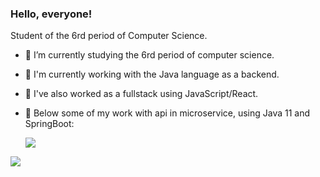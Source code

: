 

### Hello, everyone! 
  Student of the 6rd period of Computer Science. 
- 🔭 I’m currently studying the 6rd period of computer science.
- 🤖 I'm currently working with the Java language as a backend.
- 👾 I've also worked as a fullstack using JavaScript/React.
- 🍃 Below some of my work with api in microservice, using Java 11 and SpringBoot:
 
     [<img src="https://img.shields.io/badge/Spring-API-yellowgreen" />](https://github.com/Fabianaquelott/Wine-Api)



[<img src="https://img.shields.io/badge/linkedin-%230077B5.svg?&style=for-the-badge&logo=linkedin&logoColor=white" />](https://www.linkedin.com/in/fabiana-quelott-900904158/)

